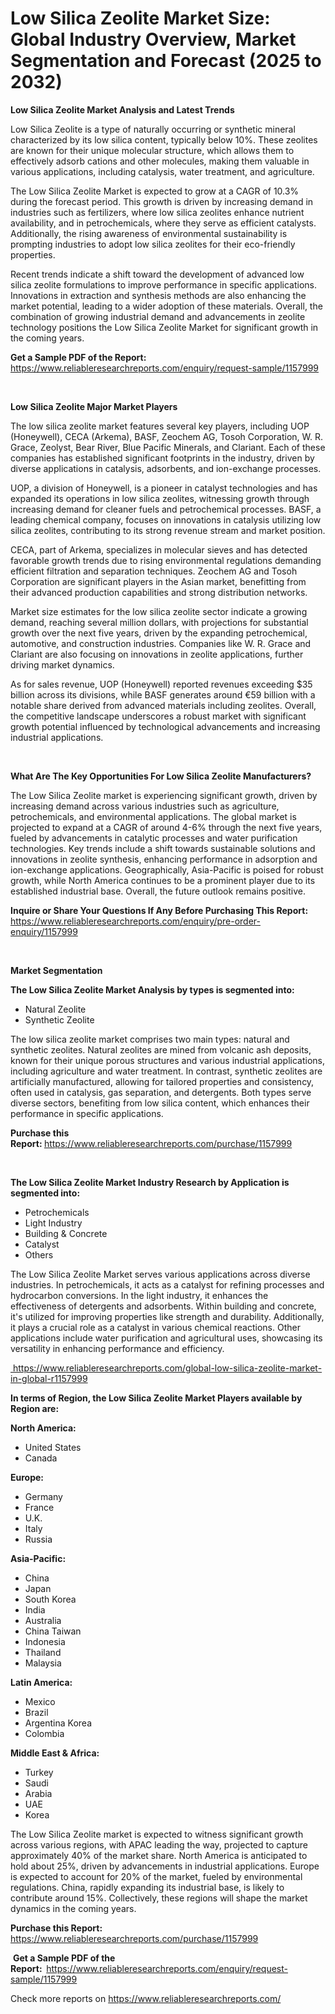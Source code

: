 <p><h1>Low Silica Zeolite Market Size: Global Industry Overview, Market Segmentation and Forecast (2025 to 2032)</h1></p><p><strong>Low Silica Zeolite Market Analysis and Latest Trends</strong></p>
<p><p>Low Silica Zeolite is a type of naturally occurring or synthetic mineral characterized by its low silica content, typically below 10%. These zeolites are known for their unique molecular structure, which allows them to effectively adsorb cations and other molecules, making them valuable in various applications, including catalysis, water treatment, and agriculture.</p><p>The Low Silica Zeolite Market is expected to grow at a CAGR of 10.3% during the forecast period. This growth is driven by increasing demand in industries such as fertilizers, where low silica zeolites enhance nutrient availability, and in petrochemicals, where they serve as efficient catalysts. Additionally, the rising awareness of environmental sustainability is prompting industries to adopt low silica zeolites for their eco-friendly properties.</p><p>Recent trends indicate a shift toward the development of advanced low silica zeolite formulations to improve performance in specific applications. Innovations in extraction and synthesis methods are also enhancing the market potential, leading to a wider adoption of these materials. Overall, the combination of growing industrial demand and advancements in zeolite technology positions the Low Silica Zeolite Market for significant growth in the coming years.</p></p>
<p><strong>Get a Sample PDF of the Report:&nbsp;</strong> <a href="https://www.reliableresearchreports.com/enquiry/request-sample/1157999?utm_campaign=2211&utm_medium=2&utm_source=Github&utm_content=ia&utm_term=01022025&utm_id=low-silica-zeolite">https://www.reliableresearchreports.com/enquiry/request-sample/1157999</a></p>
<p>&nbsp;</p>
<p><strong>Low Silica Zeolite Major Market Players</strong></p>
<p><p>The low silica zeolite market features several key players, including UOP (Honeywell), CECA (Arkema), BASF, Zeochem AG, Tosoh Corporation, W. R. Grace, Zeolyst, Bear River, Blue Pacific Minerals, and Clariant. Each of these companies has established significant footprints in the industry, driven by diverse applications in catalysis, adsorbents, and ion-exchange processes.</p><p>UOP, a division of Honeywell, is a pioneer in catalyst technologies and has expanded its operations in low silica zeolites, witnessing growth through increasing demand for cleaner fuels and petrochemical processes. BASF, a leading chemical company, focuses on innovations in catalysis utilizing low silica zeolites, contributing to its strong revenue stream and market position.</p><p>CECA, part of Arkema, specializes in molecular sieves and has detected favorable growth trends due to rising environmental regulations demanding efficient filtration and separation techniques. Zeochem AG and Tosoh Corporation are significant players in the Asian market, benefitting from their advanced production capabilities and strong distribution networks.</p><p>Market size estimates for the low silica zeolite sector indicate a growing demand, reaching several million dollars, with projections for substantial growth over the next five years, driven by the expanding petrochemical, automotive, and construction industries. Companies like W. R. Grace and Clariant are also focusing on innovations in zeolite applications, further driving market dynamics.</p><p>As for sales revenue, UOP (Honeywell) reported revenues exceeding $35 billion across its divisions, while BASF generates around €59 billion with a notable share derived from advanced materials including zeolites. Overall, the competitive landscape underscores a robust market with significant growth potential influenced by technological advancements and increasing industrial applications.</p></p>
<p>&nbsp;</p>
<p><strong>What Are The Key Opportunities For Low Silica Zeolite Manufacturers?</strong></p>
<p><p>The Low Silica Zeolite market is experiencing significant growth, driven by increasing demand across various industries such as agriculture, petrochemicals, and environmental applications. The global market is projected to expand at a CAGR of around 4-6% through the next five years, fueled by advancements in catalytic processes and water purification technologies. Key trends include a shift towards sustainable solutions and innovations in zeolite synthesis, enhancing performance in adsorption and ion-exchange applications. Geographically, Asia-Pacific is poised for robust growth, while North America continues to be a prominent player due to its established industrial base. Overall, the future outlook remains positive.</p></p>
<p><strong>Inquire or Share Your Questions If Any Before Purchasing This Report:</strong> <a href="https://www.reliableresearchreports.com/enquiry/pre-order-enquiry/1157999?utm_campaign=2211&utm_medium=2&utm_source=Github&utm_content=ia&utm_term=01022025&utm_id=low-silica-zeolite">https://www.reliableresearchreports.com/enquiry/pre-order-enquiry/1157999</a></p>
<p>&nbsp;</p>
<p><strong>Market Segmentation</strong></p>
<p><strong>The Low Silica Zeolite Market Analysis by types is segmented into:</strong></p>
<p><ul><li>Natural Zeolite</li><li>Synthetic Zeolite</li></ul></p>
<p><p>The low silica zeolite market comprises two main types: natural and synthetic zeolites. Natural zeolites are mined from volcanic ash deposits, known for their unique porous structures and various industrial applications, including agriculture and water treatment. In contrast, synthetic zeolites are artificially manufactured, allowing for tailored properties and consistency, often used in catalysis, gas separation, and detergents. Both types serve diverse sectors, benefiting from low silica content, which enhances their performance in specific applications.</p></p>
<p><strong>Purchase this Report:&nbsp;</strong><a href="https://www.reliableresearchreports.com/purchase/1157999?utm_campaign=2211&utm_medium=2&utm_source=Github&utm_content=ia&utm_term=01022025&utm_id=low-silica-zeolite">https://www.reliableresearchreports.com/purchase/1157999</a></p>
<p>&nbsp;</p>
<p><strong>The Low Silica Zeolite Market Industry Research by Application is segmented into:</strong></p>
<p><ul><li>Petrochemicals</li><li>Light Industry</li><li>Building & Concrete</li><li>Catalyst</li><li>Others</li></ul></p>
<p><p>The Low Silica Zeolite Market serves various applications across diverse industries. In petrochemicals, it acts as a catalyst for refining processes and hydrocarbon conversions. In the light industry, it enhances the effectiveness of detergents and adsorbents. Within building and concrete, it's utilized for improving properties like strength and durability. Additionally, it plays a crucial role as a catalyst in various chemical reactions. Other applications include water purification and agricultural uses, showcasing its versatility in enhancing performance and efficiency.</p></p>
<p><a href="https://www.reliableresearchreports.com/global-low-silica-zeolite-market-in-global-r1157999?utm_campaign=2211&utm_medium=2&utm_source=Github&utm_content=ia&utm_term=01022025&utm_id=low-silica-zeolite">&nbsp;https://www.reliableresearchreports.com/global-low-silica-zeolite-market-in-global-r1157999</a></p>
<p><strong>In terms of Region, the Low Silica Zeolite Market Players available by Region are:</strong></p>
<p>
    <p> <strong> North America: </strong>
        <ul>
            <li>United States</li>
            <li>Canada</li>
        </ul>
        </p> 
    <p> <strong> Europe: </strong>
        <ul>
            <li>Germany</li>
            <li>France</li>
            <li>U.K.</li>
            <li>Italy</li>
            <li>Russia</li>
        </ul>
        </p> 
    <p> <strong> Asia-Pacific: </strong>
        <ul>
            <li>China</li>
            <li>Japan</li>
            <li>South Korea</li>
            <li>India</li>
            <li>Australia</li>
            <li>China Taiwan</li>
            <li>Indonesia</li>
            <li>Thailand</li>
            <li>Malaysia</li>
        </ul>
        </p> 
    <p> <strong> Latin America: </strong>
        <ul>
            <li>Mexico</li>
            <li>Brazil</li>
            <li>Argentina Korea</li>
            <li>Colombia</li>
        </ul>
        </p> 
    <p> <strong> Middle East & Africa: </strong>
        <ul>
            <li>Turkey</li>
            <li>Saudi</li>
            <li>Arabia</li>
            <li>UAE</li>
            <li>Korea</li>
        </ul>
    </p>
    </p>
<p><p>The Low Silica Zeolite market is expected to witness significant growth across various regions, with APAC leading the way, projected to capture approximately 40% of the market share. North America is anticipated to hold about 25%, driven by advancements in industrial applications. Europe is expected to account for 20% of the market, fueled by environmental regulations. China, rapidly expanding its industrial base, is likely to contribute around 15%. Collectively, these regions will shape the market dynamics in the coming years.</p></p>
<p><strong>Purchase this Report: </strong><a href="https://www.reliableresearchreports.com/purchase/1157999?utm_campaign=2211&utm_medium=2&utm_source=Github&utm_content=ia&utm_term=01022025&utm_id=low-silica-zeolite">https://www.reliableresearchreports.com/purchase/1157999</a></p>
<p>&nbsp;<strong>Get a Sample PDF of the Report:&nbsp;&nbsp;</strong><a href="https://www.reliableresearchreports.com/enquiry/request-sample/1157999?utm_campaign=2211&utm_medium=2&utm_source=Github&utm_content=ia&utm_term=01022025&utm_id=low-silica-zeolite">https://www.reliableresearchreports.com/enquiry/request-sample/1157999</a></p>
<p><strong></strong></p>
<p>Check more reports on <a href="https://www.reliableresearchreports.com/?utm_campaign=2211&utm_medium=2&utm_source=Github&utm_content=ia&utm_term=01022025&utm_id=low-silica-zeolite">https://www.reliableresearchreports.com/</a></p>